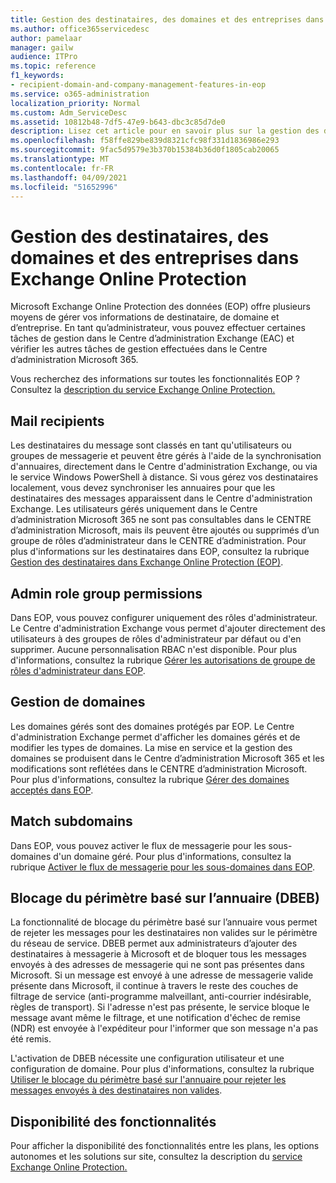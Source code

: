 ```yaml
---
title: Gestion des destinataires, des domaines et des entreprises dans Exchange Online Protection
ms.author: office365servicedesc
author: pamelaar
manager: gailw
audience: ITPro
ms.topic: reference
f1_keywords:
- recipient-domain-and-company-management-features-in-eop
ms.service: o365-administration
localization_priority: Normal
ms.custom: Adm_ServiceDesc
ms.assetid: 10812b48-7df5-47e9-b643-dbc3c85d7de0
description: Lisez cet article pour en savoir plus sur la gestion des destinataires, des domaines et des entreprises dans Microsoft Exchange Online Protection des données (EOP).
ms.openlocfilehash: f58ffe829be839d8321cfc98f331d1836986e293
ms.sourcegitcommit: 9fac5d9579e3b370b15384b36d0f1805cab20065
ms.translationtype: MT
ms.contentlocale: fr-FR
ms.lasthandoff: 04/09/2021
ms.locfileid: "51652996"
---
```

# <a name="recipient-domain-and-company-management-in-exchange-online-protection"></a>Gestion des destinataires, des domaines et des entreprises dans Exchange Online Protection

Microsoft Exchange Online Protection des données (EOP) offre plusieurs moyens de gérer vos informations de destinataire, de domaine et d’entreprise. En tant qu’administrateur, vous pouvez effectuer certaines tâches de gestion dans le Centre d’administration Exchange (EAC) et vérifier les autres tâches de gestion effectuées dans le Centre d’administration Microsoft 365.
  
Vous recherchez des informations sur toutes les fonctionnalités EOP ? Consultez la [description du service Exchange Online Protection.](exchange-online-protection-service-description.md)
  
## <a name="mail-recipients"></a>Mail recipients

Les destinataires du message sont classés en tant qu'utilisateurs ou groupes de messagerie et peuvent être gérés à l'aide de la synchronisation d'annuaires, directement dans le Centre d'administration Exchange, ou via le service Windows PowerShell à distance. Si vous gérez vos destinataires localement, vous devez synchroniser les annuaires pour que les destinataires des messages apparaissent dans le Centre d'administration Exchange. Les utilisateurs gérés uniquement dans le Centre d’administration Microsoft 365 ne sont pas consultables dans le CENTRE d’administration Microsoft, mais ils peuvent être ajoutés ou supprimés d’un groupe de rôles d’administrateur dans le CENTRE d’administration. Pour plus d'informations sur les destinataires dans EOP, consultez la rubrique [Gestion des destinataires dans Exchange Online Protection (EOP)](/microsoft-365/security/office-365-security/manage-recipients-in-eop).
  
## <a name="admin-role-group-permissions"></a>Admin role group permissions

Dans EOP, vous pouvez configurer uniquement des rôles d'administrateur. Le Centre d'administration Exchange vous permet d'ajouter directement des utilisateurs à des groupes de rôles d'administrateur par défaut ou d'en supprimer. Aucune personnalisation RBAC n'est disponible. Pour plus d'informations, consultez la rubrique [Gérer les autorisations de groupe de rôles d'administrateur dans EOP](/microsoft-365/security/office-365-security/manage-admin-role-group-permissions-in-eop).
  
## <a name="domain-management"></a>Gestion de domaines

Les domaines gérés sont des domaines protégés par EOP. Le Centre d'administration Exchange permet d'afficher les domaines gérés et de modifier les types de domaines. La mise en service et la gestion des domaines se produisent dans le Centre d’administration Microsoft 365 et les modifications sont reflétées dans le CENTRE d’administration Microsoft. Pour plus d'informations, consultez la rubrique [Gérer des domaines acceptés dans EOP](/microsoft-365/security/office-365-security/exchange-online-protection-overview).
  
## <a name="match-subdomains"></a>Match subdomains

Dans EOP, vous pouvez activer le flux de messagerie pour les sous-domaines d'un domaine géré. Pour plus d'informations, consultez la rubrique [Activer le flux de messagerie pour les sous-domaines dans EOP](/microsoft-365/security/office-365-security/mail-flow-in-eop). 
  
## <a name="directory-based-edge-blocking-dbeb"></a>Blocage du périmètre basé sur l’annuaire (DBEB)

La fonctionnalité de blocage du périmètre basé sur l’annuaire vous permet de rejeter les messages pour les destinataires non valides sur le périmètre du réseau de service. DBEB permet aux administrateurs d’ajouter des destinataires à messagerie à Microsoft et de bloquer tous les messages envoyés à des adresses de messagerie qui ne sont pas présentes dans Microsoft. Si un message est envoyé à une adresse de messagerie valide présente dans Microsoft, il continue à travers le reste des couches de filtrage de service (anti-programme malveillant, anti-courrier indésirable, règles de transport). Si l'adresse n'est pas présente, le service bloque le message avant même le filtrage, et une notification d'échec de remise (NDR) est envoyée à l'expéditeur pour l'informer que son message n'a pas été remis. 
  
L'activation de DBEB nécessite une configuration utilisateur et une configuration de domaine. Pour plus d'informations, consultez la rubrique [Utiliser le blocage du périmètre basé sur l'annuaire pour rejeter les messages envoyés à des destinataires non valides](/exchange/mail-flow-best-practices/use-directory-based-edge-blocking).
  
## <a name="feature-availability"></a>Disponibilité des fonctionnalités

Pour afficher la disponibilité des fonctionnalités entre les plans, les options autonomes et les solutions sur site, consultez la description du [service Exchange Online Protection.](exchange-online-protection-service-description.md)